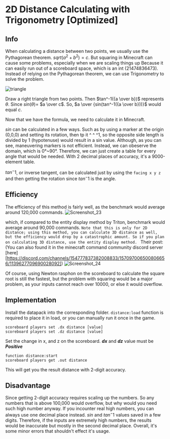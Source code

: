 2D Distance Calculating with Trigonometry [Optimized]
====================
## Info
When calculating a distance between two points, we usually use the Pythagorean theorem. $sqrt(a^2+b^2)=c$.
But squaring in Minecraft can cause some problems, especially when we are scaling things up
Because it can easily run out of a scoreboard space, which is an int (21474836473).
Instead of relying on the Pythagorean theorem, we can use Trigonometry to solve the problem.

![triangle](https://user-images.githubusercontent.com/63050705/223461489-503eaedc-f7fc-437e-86e1-9686210dd232.png)

Draw a right triangle from two points. Then $tan^-1({a \over b})$ represents $θ$. Since $sin(θ)$= $a \over c$.
So, $a \over {sin(tan^-1({a \over b}))}$ would equal $c$.

Now that we have the formula, we need to calculate it in Minecraft.

$sin$ can be calculated in a few ways. Such as by using a marker at the origin (0,0,0) and setting its rotation, then tp it ^ ^ ^1, so the opposite side length is divided by 1 (hypotenuse)
would result in a sin value. Although, as you can see, maneuvering markers is not efficient. Instead, we can obeserve the domain, which is 0°~90°. Therefore, we can just create a table for every angle that would be needed. With 2 decimal places of accuracy, it's a 9000-element table.

$tan^-1$, or inverse tangent, can be calculated just by using the `facing x y z` and then getting the rotation since $tan^-1$ is the angle.

## Efficiency

The efficiency of this method is fairly well, as the benchmark would average around 120,000 commands.
![Screenshot_23](https://github.com/SuperSwordTW/Distance-Trig-Calc/assets/63050705/27f35da3-36ed-4816-b275-dbddde5191aa)

which, if compared to the entity display method by Triton, benchmark would average around 90,000 commands.
`Note that this is only for 2D distance; using this method, you can calculate 3D distance as well, but the efficiency would drop by a catastrophic amount.
So if you plan on calculating 3D distance, use the entity display method. `
Their post:(You can also found it in the minecraft command community discord server [here][https://discord.com/channels/154777837382008833/157097006500806656/1139627709690028092])
![Screenshot_24](https://github.com/SuperSwordTW/Distance-Trig-Calc/assets/63050705/ee1e84b1-c459-4d2c-b7ef-6fe85dad4ebb)



Of course, using Newton rasphon on the scoreboard to calculate the square root is still the fastest, but the problem with squaring would be a major problem, as your inputs cannot reach over 10000, or else it would overflow.


## Implementation
Install the datapack into the corresponding folder.
`distance:load` function is required to place it in load, or you can manually run it once in the game.
```
scoreboard players set .dx distance [value]
scoreboard players set .dz distance [value]
```
Set the change in x, and z on the scoreboard.
***dx*** and ***dz*** value must be ***Positive***
```
function distance:start
scoreboard players get .out distance
```
This will get you the result distance with 2-digit accuracy.

## Disadvantage
Since getting 2-digit accuracy requires scaling up the numbers. So any numbers that is above 100,000 would overflow, but why would you need such high number anyway.
If you incounter real high numbers, you can always use one decimal place instead.
$sin$ and $tan^-1$ values saved in a few digits. Therefore, if the inputs are extremely high numbers, the results would be inaccurate but mostly in the second decimal place.
Overall, it's some minor errors that shouldn't effect it's usage.

